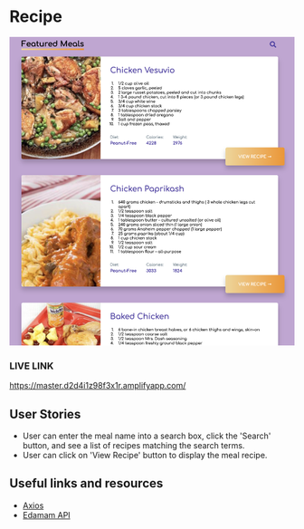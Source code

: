 # Recipe

![Design preview](./design/desktop-design.jpg)

### LIVE LINK

https://master.d2d4i1z98f3x1r.amplifyapp.com/

## User Stories

- User can enter the meal name into a search box, click the 'Search' button, and see a list of recipes matching the search terms.
- User can click on 'View Recipe' button to display the meal recipe.

## Useful links and resources

- [Axios](https://www.npmjs.com/package/axios)
- [Edamam API](https://developer.edamam.com/edamam-docs-recipe-api)


